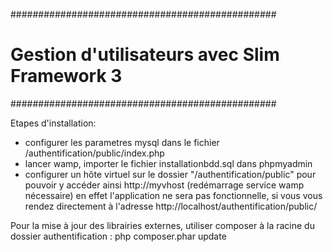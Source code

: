 ################################################
# Gestion d'utilisateurs avec Slim Framework 3 #
################################################

Etapes d'installation: 
- configurer les parametres mysql dans le fichier /authentification/public/index.php
- lancer wamp, importer le fichier installationbdd.sql dans phpmyadmin
- configurer un hôte virtuel sur le dossier "/authentification/public" pour pouvoir y accéder ainsi http://myvhost (redémarrage service wamp nécessaire)
en effet l'application ne sera pas fonctionnelle, si vous vous rendez directement à l'adresse http://localhost/authentification/public/

Pour la mise à jour des librairies externes, utiliser composer à la racine du dossier authentification :
php composer.phar update
